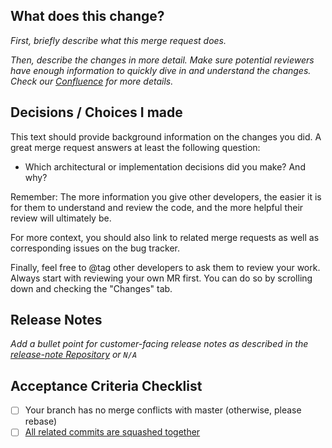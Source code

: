 ## What does this change?
*First, briefly describe what this merge request does.*

*Then, describe the changes in more detail.*
*Make sure potential reviewers have enough information to quickly dive in and understand the changes. Check our [Confluence](https://ares.epic.hpi.uni-potsdam.de/epicjira/confluence/x/hZEAAg#LifecycleofaDevelopmentTicket-CreateaMergeRequest(MR)
) for more details.*

## Decisions / Choices I made
This text should provide background information on the changes you did. A great merge request answers at least the following question:
- Which architectural or implementation decisions did you make? And why?

Remember: The more information you give other developers, the easier it is for them to understand and review the code, and the more helpful their review will ultimately be.

For more context, you should also link to related merge requests as well as corresponding issues on the bug tracker.

Finally, feel free to @tag other developers to ask them to review your work. Always start with reviewing your own MR first. You can do so by scrolling down and checking the "Changes" tab.

## Release Notes
*Add a bullet point for customer-facing release notes as described in the [release-note Repository](https://lab.xikolo.de/xikolo/release-notes/blob/master/README.md) or `N/A`*

## Acceptance Criteria Checklist

- [ ] Your branch has no merge conflicts with master (otherwise, please rebase)
- [ ] [All related commits are squashed together](https://git-scm.com/book/en/v2/Git-Tools-Rewriting-History#Squashing-Commits)

